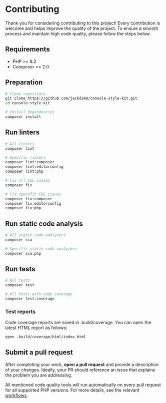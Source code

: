 # Contributing

Thank you for considering contributing to this project! Every contribution is welcome and helps improve the quality of the project. To ensure a smooth process and maintain high code quality, please follow the steps below.

## Requirements

- PHP >= 8.2
- Composer >= 2.0

## Preparation

```bash
# Clone repository
git clone https://github.com/jackd248/console-style-kit.git
cd console-style-kit

# Install dependencies
composer install
```

## Run linters

```bash
# All linters
composer lint

# Specific linters
composer lint:composer
composer lint:editorconfig
composer lint:php

# Fix all CGL issues
composer fix

# Fix specific CGL issues
composer fix:composer
composer fix:editorconfig
composer fix:php
```

## Run static code analysis

```bash
# All static code analyzers
composer sca

# Specific static code analyzers
composer sca:php
```

## Run tests

```bash
# All tests
composer test

# All tests with code coverage
composer test:coverage
```

### Test reports

Code coverage reports are saved in .build/coverage. You can open the latest HTML report as follows:

```bash
open .build/coverage/html/index.html
```

## Submit a pull request

After completing your work, **open a pull request** and provide a description of your changes. Ideally, your PR should reference an issue that explains the problem you are addressing.

All mentioned code quality tools will run automatically on every pull request for all supported PHP versions. For more details, see the relevant [workflows][1].

[1]: .github/workflows
